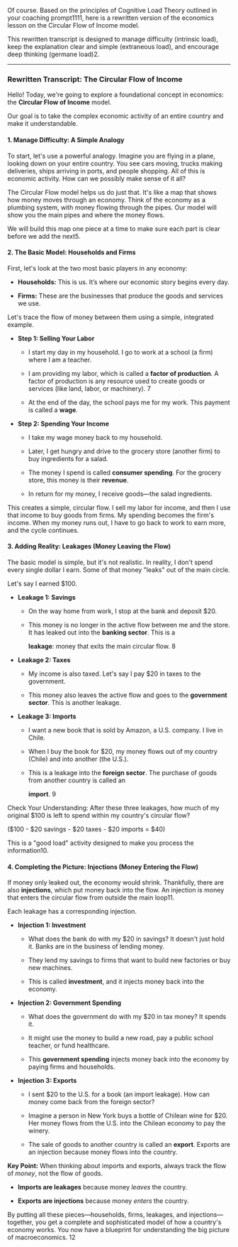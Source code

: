 Of course. Based on the principles of Cognitive Load Theory outlined in your coaching prompt1111, here is a rewritten version of the economics lesson on the Circular Flow of Income model.

This rewritten transcript is designed to manage difficulty (intrinsic load), keep the explanation clear and simple (extraneous load), and encourage deep thinking (germane load)2.

---

### **Rewritten Transcript: The Circular Flow of Income**

Hello! Today, we're going to explore a foundational concept in economics: the **Circular Flow of Income** model.

Our goal is to take the complex economic activity of an entire country and make it understandable.

#### 1. Manage Difficulty: A Simple Analogy


To start, let's use a powerful analogy. Imagine you are flying in a plane, looking down on your entire country. You see cars moving, trucks making deliveries, ships arriving in ports, and people shopping. All of this is economic activity. How can we possibly make sense of it all?

The Circular Flow model helps us do just that. It's like a map that shows how money moves through an economy. Think of the economy as a plumbing system, with money flowing through the pipes. Our model will show you the main pipes and where the money flows.

We will build this map one piece at a time to make sure each part is clear before we add the next5.

#### **2. The Basic Model: Households and Firms**

First, let's look at the two most basic players in any economy:

- **Households:** This is us. It’s where our economic story begins every day.
    
- **Firms:** These are the businesses that produce the goods and services we use.
    

Let's trace the flow of money between them using a simple, integrated example.

- **Step 1: Selling Your Labor**
    
    - I start my day in my household. I go to work at a school (a firm) where I am a teacher.
        
    - I am providing my labor, which is called a **factor of production**. A factor of production is any resource used to create goods or services (like land, labor, or machinery). 7
        
    - At the end of the day, the school pays me for my work. This payment is called a **wage**.
        
- **Step 2: Spending Your Income**
    
    - I take my wage money back to my household.
        
    - Later, I get hungry and drive to the grocery store (another firm) to buy ingredients for a salad.
        
    - The money I spend is called **consumer spending**. For the grocery store, this money is their **revenue**.
        
    - In return for my money, I receive goods—the salad ingredients.
        

This creates a simple, circular flow. I sell my labor for income, and then I use that income to buy goods from firms. My spending becomes the firm's income. When my money runs out, I have to go back to work to earn more, and the cycle continues.

#### **3. Adding Reality: Leakages (Money Leaving the Flow)**

The basic model is simple, but it's not realistic. In reality, I don't spend every single dollar I earn. Some of that money "leaks" out of the main circle.

Let's say I earned $100.

- **Leakage 1: Savings**
    
    - On the way home from work, I stop at the bank and deposit $20.
        
    - This money is no longer in the active flow between me and the store. It has leaked out into the **banking sector**. This is a
        
        **leakage**: money that exits the main circular flow. 8
        
- **Leakage 2: Taxes**
    
    - My income is also taxed. Let's say I pay $20 in taxes to the government.
        
    - This money also leaves the active flow and goes to the **government sector**. This is another leakage.
        
- **Leakage 3: Imports**
    
    - I want a new book that is sold by Amazon, a U.S. company. I live in Chile.
        
    - When I buy the book for $20, my money flows out of my country (Chile) and into another (the U.S.).
        
    - This is a leakage into the **foreign sector**. The purchase of goods from another country is called an
        
        **import**. 9
        

Check Your Understanding: After these three leakages, how much of my original $100 is left to spend within my country's circular flow?

($100 - $20 savings - $20 taxes - $20 imports = $40)

This is a "good load" activity designed to make you process the information10.

#### **4. Completing the Picture: Injections (Money Entering the Flow)**

If money only leaked out, the economy would shrink. Thankfully, there are also **injections**, which put money back into the flow. An injection is money that enters the circular flow from outside the main loop11.

Each leakage has a corresponding injection.

- **Injection 1: Investment**
    
    - What does the bank do with my $20 in savings? It doesn't just hold it. Banks are in the business of lending money.
        
    - They lend my savings to firms that want to build new factories or buy new machines.
        
    - This is called **investment**, and it injects money back into the economy.
        
- **Injection 2: Government Spending**
    
    - What does the government do with my $20 in tax money? It spends it.
        
    - It might use the money to build a new road, pay a public school teacher, or fund healthcare.
        
    - This **government spending** injects money back into the economy by paying firms and households.
        
- **Injection 3: Exports**
    
    - I sent $20 to the U.S. for a book (an import leakage). How can money come back from the foreign sector?
        
    - Imagine a person in New York buys a bottle of Chilean wine for $20. Her money flows from the U.S. into the Chilean economy to pay the winery.
        
    - The sale of goods to another country is called an **export**. Exports are an injection because money flows into the country.
        

**Key Point:** When thinking about imports and exports, always track the flow of _money_, not the flow of goods.

- **Imports are leakages** because money _leaves_ the country.
    
- **Exports are injections** because money _enters_ the country.
    

By putting all these pieces—households, firms, leakages, and injections—together, you get a complete and sophisticated model of how a country's economy works. You now have a blueprint for understanding the big picture of macroeconomics. 12